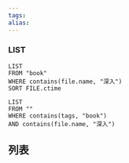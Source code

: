 ```yaml
---
tags: 
alias:
---
```


### LIST

```dataview
LIST 
FROM "book"
WHERE contains(file.name, "深入")
SORT FILE.ctime
```

```dataview
LIST
FROM ""
WHERE contains(tags, "book")
AND contains(file.name, "深入")
```
## 列表

